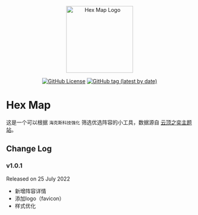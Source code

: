<p align="center">
    <img width="180" src="https://tkzt.cn/hex-map/logo.png" alt="Hex Map Logo" />
</p>
<p align="center">
  <a href="https://github.com/boring-plans/hex-map/blob/main/LICENSE"><img alt="GitHub License" src="https://img.shields.io/github/license/boring-plans/hex-map?color=blue"></a>
  <a href="https://github.com/boring-plans/hex-map/tags">
    <img alt="GitHub tag (latest by date)" src="https://img.shields.io/github/v/tag/boring-plans/hex-map">
  </a>
</p>

# Hex Map

这是一个可以根据 `海克斯科技强化` 筛选优选阵容的小工具，数据源自 [云顶之奕主题站](https://lol.qq.com/tft/#/index)。


## Change Log

### v1.0.1

Released on 25 July 2022

- 新增阵容详情
- 添加logo（favicon）
- 样式优化